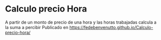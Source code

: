 # Calculo precio Hora
A partir de un monto de precio de una hora y las horas trabajadas calcula a la suma a percibir
Publicado en https://fedebenvenutto.github.io/Calculo-precio-hora/
